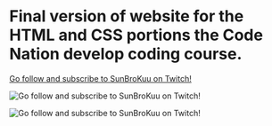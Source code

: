 # Final version of website for the HTML and CSS portions the Code Nation develop coding course.

[Go follow and subscribe to SunBroKuu on Twitch!](https://i.imgur.com/zSckUUG.gifv)

<blockquote class="imgur-embed-pub" lang="en" data-id="zSckUUG"><a href="//imgur.com/zSckUUG"></a></blockquote><script async src="//s.imgur.com/min/embed.js" charset="utf-8"></script>

![Go follow and subscribe to SunBroKuu on Twitch!](https://i.imgur.com/zSckUUG.gifv)

![Go follow and subscribe to SunBroKuu on Twitch!](https://imgur.com/zSckUUG)